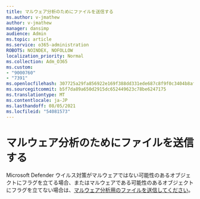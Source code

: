 ```yaml
---
title: マルウェア分析のためにファイルを送信する
ms.author: v-jmathew
author: v-jmathew
manager: dansimp
audience: Admin
ms.topic: article
ms.service: o365-administration
ROBOTS: NOINDEX, NOFOLLOW
localization_priority: Normal
ms.collection: Adm_O365
ms.custom:
- "9000760"
- "7391"
ms.openlocfilehash: 307725a29fa856922e169f388dd331ede687c8f9f0c3404b8af221a7a49d68b3
ms.sourcegitcommit: b5f7da89a650d2915dc652449623c78be6247175
ms.translationtype: MT
ms.contentlocale: ja-JP
ms.lasthandoff: 08/05/2021
ms.locfileid: "54081573"
---
```

# <a name="submit-a-file-for-malware-analysis"></a>マルウェア分析のためにファイルを送信する

Microsoft Defender ウイルス対策がマルウェアではない可能性のあるオブジェクトにフラグを立てる場合、またはマルウェアである可能性のあるオブジェクトにフラグを立てない場合は、[マルウェア分析用のファイルを送信してください](https://go.microsoft.com/fwlink/?linkid=2144963)。
